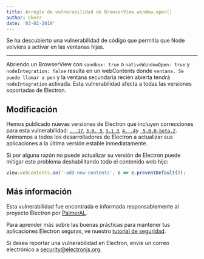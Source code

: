 ```yaml
---
title: Arreglo de vulnerabilidad de BrowserView window.open()
author: ckerr
date: '03-02-2019'
---
```


Se ha descubierto una vulnerabilidad de código que permitía que Node volviera a activar en las ventanas hijas.

---

Abriendo un BrowserView con `sandbox: true` o `nativeWindowOpen: true` y `nodeIntegration: false` resulta en un webContents donde `ventana. Se puede llamar a pen` y la ventana secundaria recién abierta tendrá `nodeIntegration` activada. Esta vulnerabilidad afecta a todas las versiones soportadas de Electron.

## Modificación

Hemos publicado nuevas versiones de Electron que incluyen correcciones para esta vulnerabilidad: [`. .17`](https://github.com/electron/electron/releases/tag/v2.0.17), [`3.0. 5`](https://github.com/electron/electron/releases/tag/v3.0.15), [`3.1.3`](https://github.com/electron/electron/releases/tag/v3.1.3), [`4. .4`](https://github.com/electron/electron/releases/tag/v4.0.4)y [` 5.0.0-beta.2`](https://github.com/electron/electron/releases/tag/v5.0.0-beta.2). Animamos a todos los desarrolladores de Electron a actualizar sus aplicaciones a la última versión estable inmediatamente.

Si por alguna razón no puede actualizar su versión de Electron puede mitigar este problema deshabilitando todo el contenido web hijo:

```javascript
view.webContents.on('-add-new-contents', e => e.preventDefault());
```

## Más información

Esta vulnerabilidad fue encontrada e informada responsablemente al proyecto Electron por [PalmerAL](https://github.com/PalmerAL).

Para aprender más sobre las buenas prácticas para mantener tus aplicaciones Electron seguras, ve nuestro [tutorial de seguridad][].

Si desea reportar una vulnerabilidad en Electron, envíe un correo electrónico a security@electronjs.org.

[tutorial de seguridad]: https://electronjs.org/docs/tutorial/security
